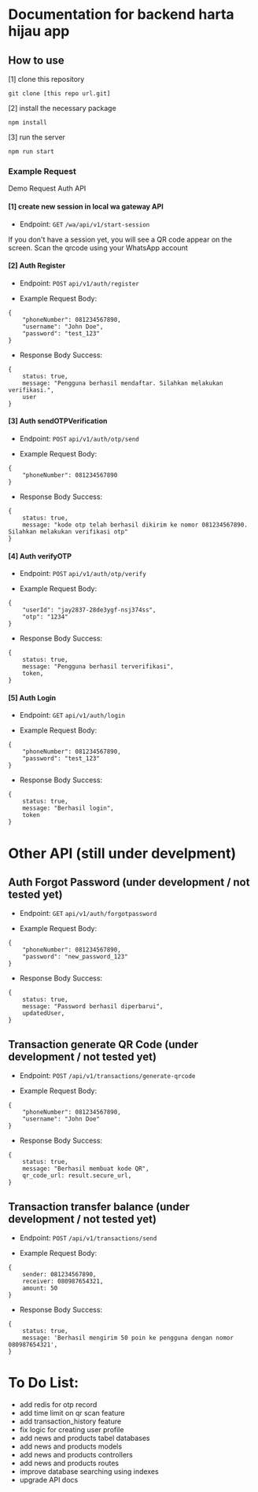 # Documentation for backend harta hijau app

## How to use
[1] clone this repository
```
git clone [this repo url.git]
```
[2] install the necessary package
```
npm install
```
[3] run the server
```
npm run start
```

### Example Request
Demo Request Auth API

#### [1] create new session in local wa gateway API
- Endpoint: `GET` `/wa/api/v1/start-session`

If you don't have a session yet, you will see a QR code appear on the screen. Scan the qrcode using your WhatsApp account

#### [2] Auth Register
- Endpoint: `POST` `api/v1/auth/register`

- Example Request Body:

```
{
    "phoneNumber": 081234567890,
    "username": "John Doe",
    "password": "test_123"
}
```

- Response Body Success:

```
{
    status: true,
    message: "Pengguna berhasil mendaftar. Silahkan melakukan verifikasi.",
    user
}
```
#### [3] Auth sendOTPVerification
- Endpoint: `POST` `api/v1/auth/otp/send`

- Example Request Body:

```
{
    "phoneNumber": 081234567890
}
```

- Response Body Success:

```
{
    status: true,
    message: "kode otp telah berhasil dikirim ke nomor 081234567890. Silahkan melakukan verifikasi otp"
}
```
#### [4] Auth verifyOTP
- Endpoint: `POST` `api/v1/auth/otp/verify`

- Example Request Body:

```
{
    "userId": "jay2837-28de3ygf-nsj374ss",
    "otp": "1234"
}
```

- Response Body Success:

```
{
    status: true,
    message: "Pengguna berhasil terverifikasi",
    token,
}
```
#### [5] Auth Login
- Endpoint: `GET` `api/v1/auth/login`

- Example Request Body:

```
{
    "phoneNumber": 081234567890,
    "password": "test_123"
}
```

- Response Body Success:

```
{
    status: true,
    message: "Berhasil login",
    token
}
```
# Other API (still under develpment)

## Auth Forgot Password (under development / not tested yet)

- Endpoint: `GET` `api/v1/auth/forgotpassword`

- Example Request Body:

```
{
    "phoneNumber": 081234567890,
    "password": "new_password_123"
}
```

- Response Body Success:

```
{
    status: true,
    message: "Password berhasil diperbarui",
    updatedUser,
}
```

## Transaction generate QR Code (under development / not tested yet)

- Endpoint: `POST` `/api/v1/transactions/generate-qrcode`

- Example Request Body:

```
{
    "phoneNumber": 081234567890,
    "username": "John Doe"
}
```

- Response Body Success:

```
{
    status: true,
    message: "Berhasil membuat kode QR",
    qr_code_url: result.secure_url,
}
```

## Transaction transfer balance (under development / not tested yet)

- Endpoint: `POST` `/api/v1/transactions/send`

- Example Request Body:

```
{
    sender: 081234567890,
    receiver: 080987654321,
    amount: 50
}
```

- Response Body Success:

```
{
    status: true,
    message: 'Berhasil mengirim 50 poin ke pengguna dengan nomor 080987654321',
}
```

# To Do List:

- add redis for otp record
- add time limit on qr scan feature
- add transaction_history feature
- fix logic for creating user profile
- add news and products tabel databases
- add news and products models
- add news and products controllers
- add news and products routes
- improve database searching using indexes
- upgrade API docs
